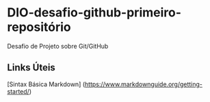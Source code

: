 # DIO-desafio-github-primeiro-repositório
Desafio de Projeto sobre Git/GitHub

## Links Úteis
[Sintax Básica Markdown] (https://www.markdownguide.org/getting-started/)
